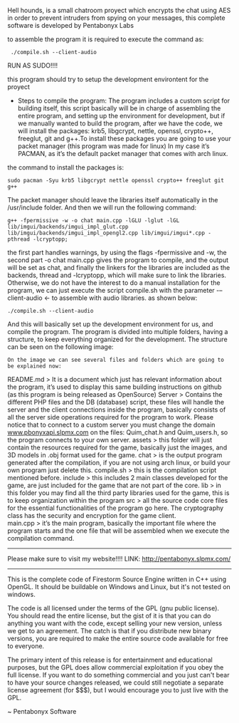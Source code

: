 Hell hounds, is a small chatroom proyect which encrypts the chat using AES in order to prevent
intruders from spying on your messages, this complete software is developed by Pentabonyx Labs

to assemble the program it is required to execute the command as: 
```
 ./compile.sh --client-audio
```
RUN AS SUDO!!!!

this program should try to setup the development environtent for the proyect
* Steps to compile the program:
	The program includes a custom script for building itself, this script basically will be in charge of assembling the entire program, and setting up the environment for development, but if we manually wanted to build the program, after we have the code, we will install the packages: krb5, libgcrypt, nettle, openssl, crypto++, freeglut, git and g++.To install these packages you are going to use your packet manager (this program was made for linux) In my case it’s PACMAN, as it’s the default packet manager that comes with arch linux.

the command to install the packages is:
```
sudo pacman -Syu krb5 libgcrypt nettle openssl crypto++ freeglut git g++
```
The packet manager should leave the libraries itself automatically in the /usr/include folder.
And then we will run the following command:
```
g++ -fpermissive -w -o chat main.cpp -lGLU -lglut -lGL lib/imgui/backends/imgui_impl_glut.cpp lib/imgui/backends/imgui_impl_opengl2.cpp lib/imgui/imgui*.cpp -pthread -lcryptopp;
```
the first part handles warnings, by using the flags -fpermissive and -w, the second part -o chat main.cpp gives the program to compile, and the output will be set as chat, and finally the linkers for the libraries are included as the backends, thread and -lcryptopp, which will make sure to link the libraries. 
	Otherwise, we do not have the interest to do a manual installation for the program, we can just execute the script compile.sh with the parameter -–client-audio <- to assemble with audio libraries. as shown below:
 ```
./compile.sh --client-audio
```
And this will basically set up the development environment for us, and compile the program.
The program is divided into multiple folders, having a structure, to keep everything organized for the development. The structure can be seen on the following image: 

	On the image we can see several files and folders which are going to be explained now:
 
README.md > It is a document which just has relevant information about the program, it’s used to display this same building instructions on github (as this program is being released as OpenSource)
Server > Contains the different PHP files and the DB (database) script, these files will handle the server and the client connections inside the program, basically consists of all the server side operations required for the program to work. Please notice that to connect to a custom server you must change the domain www.pbonyxapi.slpmx.com on the files: Quim_chat.h and Quim_users.h, so the program connects to your own server. 
assets > this folder will just contain the resources required for the game, basically just the images, and 3D models in .obj format used for the game.
chat > is the output program generated after the compilation, if you are not using arch linux, or build your own program just delete this. 
compile.sh > this is the compilation script mentioned before. 
include > this includes 2 main classes developed for the game, are just included for the game that are not part of the core. 
lib > in this folder you may find all the third party libraries used for the game, this is to keep organization within the program
src > all the source code core files for the essential functionalities of the program go here. The cryptography class has the security and encryption for the game client.  
main.cpp > it’s the main program, basically the important file where the program starts and the one file that will be assembled when we execute the compilation command. 
_______________________________________________________________________
Please make sure to visit my website!!!!
 LINK: http://pentabonyx.slpmx.com/
_______________________________________________________________________ 
 This is the complete code of Firestorm Source Engine written in C++ using OpenGL.
 It should be buildable on Windows and Linux, but it's not tested on windows.

 The code is all licensed under the terms of the GPL (gnu public license).  
 You should read the entire license, but the gist of it is that you can do 
 anything you want with the code, except selling your new version, unless we 
 get to an agreement.  The catch is that if you distribute new binary versions,
 you are required to make the entire source code available for free to everyone.

 The primary intent of this release is for entertainment and educational 
 purposes, but the GPL does allow commercial exploitation if you obey the 
 full license.  If you want to do something commercial and you just can't bear 
 to have your source changes released, we could still negotiate a separate 
 license agreement (for $$$), but I would encourage you to just live with the 
 GPL.
 
 ~ Pentabonyx Software
